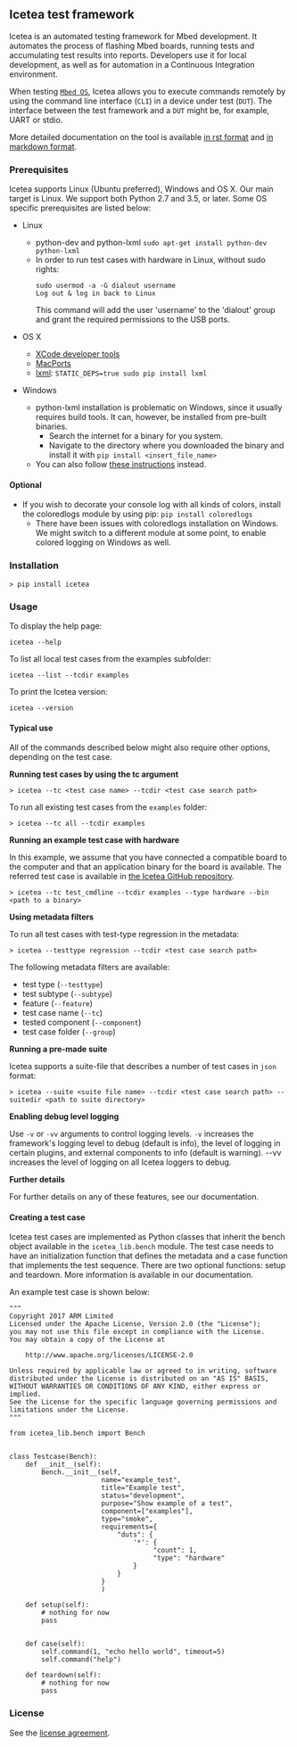 ## Icetea test framework

Icetea is an automated testing framework for Mbed development.
It automates the process of flashing Mbed boards, running tests
and accumulating test results into reports.
Developers use it for local development, as well as for
automation in a Continuous Integration environment.

When testing [`Mbed OS`](https://www.mbed.com/en/platform/mbed-os/),
Icetea allows you to execute commands remotely by using
the command line interface (`CLI`) in a device under test (`DUT`).
The interface between the test framework and a `DUT` might be,
for example, UART or stdio.

More detailed documentation on the tool is available
[in rst format](https://github.com/ARMmbed/icetea/tree/master/doc-source)
and [in markdown format](https://github.com/ARMmbed/icetea/tree/master/doc).

### Prerequisites
Icetea supports Linux (Ubuntu preferred), Windows and OS X. Our main target is Linux.
We support both Python 2.7 and 3.5, or later. Some OS specific prerequisites are listed below:

* Linux
    * python-dev and python-lxml
        `sudo apt-get install python-dev python-lxml`
    * In order to run test cases with hardware in Linux, without sudo rights:
        ```
        sudo usermod -a -G dialout username
        Log out & log in back to Linux
        ```
        This command will add the user 'username' to the 'dialout' group and
        grant the required permissions to the USB ports.
* OS X
    * [XCode developer tools](http://osxdaily.com/2014/02/12/install-command-line-tools-mac-os-x/)
    * [MacPorts](https://www.macports.org/install.php)
    * [lxml](http://lxml.de/installation.html#installation):
        `STATIC_DEPS=true sudo pip install lxml`

* Windows
    * python-lxml installation is problematic on Windows, since
    it usually requires build tools. It can, however, be installed
    from pre-built binaries.
        * Search the internet for a binary for you system.
        * Navigate to the directory where you downloaded the
        binary and install it with `pip install <insert_file_name>`
    * You can also follow [these instructions](http://lxml.de/installation.html#installation)
    instead.

#### Optional

* If you wish to decorate your console log with all kinds of colors,
install the coloredlogs module by using pip: `pip install coloredlogs`
    * There have been issues with coloredlogs installation on Windows.
     We might switch to a different module at some point, to enable
     colored logging on Windows as well.

### Installation

`> pip install icetea`

### Usage

To display the help page:

`icetea --help`

To list all local test cases from the examples subfolder:

`icetea --list --tcdir examples`

To print the Icetea version:

`icetea --version`

#### Typical use

All of the commands described below might also require other options,
depending on the test case.

**Running test cases by using the tc argument**

`> icetea --tc <test case name> --tcdir <test case search path>`

To run all existing test cases from the `examples` folder:

`> icetea --tc all --tcdir examples`

**Running an example test case with hardware**

In this example, we assume that you have connected a compatible board
to the computer and that an application binary for the board is available.
The referred test case is available in [the Icetea GitHub repository](https://github.com/ARMmbed/icetea/blob/master/examples/test_cmdline.py).

`> icetea --tc test_cmdline --tcdir examples --type hardware --bin <path to a binary>`

**Using metadata filters**

To run all test cases with test-type regression in the metadata:

`> icetea --testtype regression --tcdir <test case search path>`

The following metadata filters are available:
* test type (`--testtype`)
* test subtype (`--subtype`)
* feature (`--feature`)
* test case name (`--tc`)
* tested component (`--component`)
* test case folder (`--group`)

**Running a pre-made suite**

Icetea supports a suite-file that describes a number of test cases
in `json` format:

`> icetea --suite <suite file name> --tcdir <test case search path> --suitedir <path to suite directory>`

**Enabling debug level logging**

Use `-v` or `-vv` arguments to control logging levels. `-v` increases the framework's logging level
to debug (default is info), the level of logging in
certain plugins, and external components to info (default is warning).
--vv increases the level of logging on all Icetea loggers to debug.

**Further details**

For further details on any of these features, see our documentation.

#### Creating a test case
Icetea test cases are implemented as Python classes that inherit the bench object available in the `icetea_lib.bench` module.
The test case needs to have an initialization function that defines the metadata and a case function that implements the test sequence.
There are two optional functions: setup and teardown. More information is available in our documentation.

An example test case is shown below:

```
"""
Copyright 2017 ARM Limited
Licensed under the Apache License, Version 2.0 (the "License");
you may not use this file except in compliance with the License.
You may obtain a copy of the License at

    http://www.apache.org/licenses/LICENSE-2.0

Unless required by applicable law or agreed to in writing, software
distributed under the License is distributed on an "AS IS" BASIS,
WITHOUT WARRANTIES OR CONDITIONS OF ANY KIND, either express or implied.
See the License for the specific language governing permissions and
limitations under the License.
"""

from icetea_lib.bench import Bench


class Testcase(Bench):
    def __init__(self):
        Bench.__init__(self,
                       name="example_test",
                       title="Example test",
                       status="development",
                       purpose="Show example of a test",
                       component=["examples"],
                       type="smoke",
                       requirements={
                           "duts": {
                               '*': {
                                    "count": 1,
                                    "type": "hardware"
                               }
                           }
                       }
                       )

    def setup(self):
        # nothing for now
        pass


    def case(self):
        self.command(1, "echo hello world", timeout=5)
        self.command("help")

    def teardown(self):
        # nothing for now
        pass
```

### License
See the [license agreement](https://github.com/ARMmbed/icetea/blob/master/LICENSE).
